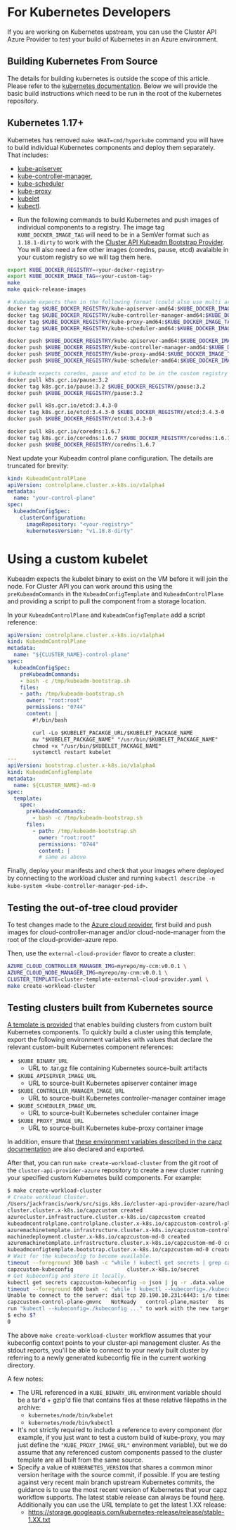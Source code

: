 # For Kubernetes Developers

If you are working on Kubernetes upstream, you can use the Cluster API Azure Provider to test your build of Kubernetes in an Azure environment.

## Building Kubernetes From Source

The details for building kubernetes is outside the scope of this article.  Please refer to the [kubernetes documentation](https://github.com/kubernetes/community/tree/master/contributors/devel).  Below we will provide the basic build instructions which need to be run in the root of the kubernetes repository.

## Kubernetes 1.17+

Kubernetes has removed `make WHAT=cmd/hyperkube` command you will have to build individual Kubernetes components and deploy them separately. That includes:

- [kube-apiserver](https://kubernetes.io/docs/reference/command-line-tools-reference/kube-apiserver/)
- [kube-controller-manager](https://kubernetes.io/docs/reference/command-line-tools-reference/kube-controller-manager/),
- [kube-scheduler](https://kubernetes.io/docs/reference/command-line-tools-reference/kube-scheduler/)
- [kube-proxy](https://kubernetes.io/docs/reference/command-line-tools-reference/kube-proxy/)
- [kubelet](https://kubernetes.io/docs/reference/command-line-tools-reference/kubelet/)
- [kubectl](https://kubernetes.io/docs/reference/kubectl/overview/).

* Run the following commands to build Kubernetes and push images of individual components to a registry.  The image tag `KUBE_DOCKER_IMAGE_TAG` will need to be in a SemVer format such as `1.18.1-dirty` to work with the [Cluster API Kubeadm Bootstrap Provider](https://github.com/kubernetes-sigs/cluster-api/tree/master/bootstrap/kubeadm).  You will also need a few other images (coredns, pause, etcd) avalaible in your custom registry so we will tag them here.

```bash
export KUBE_DOCKER_REGISTRY=<your-docker-registry>
export KUBE_DOCKER_IMAGE_TAG=<your-custom-tag>
make
make quick-release-images

# Kubeadm expects then in the following format (could also use multi arch manifest if needed)
docker tag $KUBE_DOCKER_REGISTRY/kube-apiserver-amd64:$KUBE_DOCKER_IMAGE_TAG $KUBE_DOCKER_REGISTRY/kube-apiserver:$KUBE_DOCKER_IMAGE_TAG
docker tag $KUBE_DOCKER_REGISTRY/kube-controller-manager-amd64:$KUBE_DOCKER_IMAGE_TAG $KUBE_DOCKER_REGISTRY/kube-controller-manager:$KUBE_DOCKER_IMAGE_TAG
docker tag $KUBE_DOCKER_REGISTRY/kube-proxy-amd64:$KUBE_DOCKER_IMAGE_TAG $KUBE_DOCKER_REGISTRY/kube-proxy:$KUBE_DOCKER_IMAGE_TAG
docker tag $KUBE_DOCKER_REGISTRY/kube-scheduler-amd64:$KUBE_DOCKER_IMAGE_TAG $KUBE_DOCKER_REGISTRY/kube-scheduler:$KUBE_DOCKER_IMAGE_TAG

docker push $KUBE_DOCKER_REGISTRY/kube-apiserver-amd64:$KUBE_DOCKER_IMAGE_TAG
docker push $KUBE_DOCKER_REGISTRY/kube-controller-manager-amd64:$KUBE_DOCKER_IMAGE_TAG
docker push $KUBE_DOCKER_REGISTRY/kube-proxy-amd64:$KUBE_DOCKER_IMAGE_TAG
docker push $KUBE_DOCKER_REGISTRY/kube-scheduler-amd64:$KUBE_DOCKER_IMAGE_TAG

# kubeadm expects coredns, pause and etcd to be in the custom registry
docker pull k8s.gcr.io/pause:3.2
docker tag k8s.gcr.io/pause:3.2 $KUBE_DOCKER_REGISTRY/pause:3.2
docker push $KUBE_DOCKER_REGISTRY/pause:3.2

docker pull k8s.gcr.io/etcd:3.4.3-0
docker tag k8s.gcr.io/etcd:3.4.3-0 $KUBE_DOCKER_REGISTRY/etcd:3.4.3-0
docker push $KUBE_DOCKER_REGISTRY/etcd:3.4.3-0

docker pull k8s.gcr.io/coredns:1.6.7
docker tag k8s.gcr.io/coredns:1.6.7 $KUBE_DOCKER_REGISTRY/coredns:1.6.7
docker push $KUBE_DOCKER_REGISTRY/coredns:1.6.7
```

Next update your Kubeadm control plane configuration.  The details are truncated for brevity:

```yaml
kind: KubeadmControlPlane
apiVersion: controlplane.cluster.x-k8s.io/v1alpha4
metadata:
  name: "your-control-plane"
spec:
  kubeadmConfigSpec:
    clusterConfiguration:
      imageRepository: "<your-registry>"
      kubernetesVersion: "v1.18.8-dirty"
```

# Using a custom kubelet

Kubeadm expects the kubelet binary to exist on the VM before it will join the node. For Cluster API you can work around this using the `preKubeadmCommands` in the `KubeadmConfigTemplate` and `KubeadmControlPlane` and providing a script to pull the component from a storage location.

In your `KubeadmControlPlane` and `KubeadmConfigTemplate` add a script reference:

```yaml
apiVersion: controlplane.cluster.x-k8s.io/v1alpha4
kind: KubeadmControlPlane
metadata:
  name: "${CLUSTER_NAME}-control-plane"
spec:
  kubeadmConfigSpec:
    preKubeadmCommands:
    - bash -c /tmp/kubeadm-bootstrap.sh
    files:
    - path: /tmp/kubeadm-bootstrap.sh
      owner: "root:root"
      permissions: "0744"
      content: |
        #!/bin/bash

        curl -Lo $KUBELET_PACAKGE_URL/$KUBELET_PACKAGE_NAME
        mv "$KUBELET_PACKAGE_NAME" "/usr/bin/$KUBELET_PACKAGE_NAME"
        chmod +x "/usr/bin/$KUBELET_PACKAGE_NAME"
        systemctl restart kubelet
---
apiVersion: bootstrap.cluster.x-k8s.io/v1alpha4
kind: KubeadmConfigTemplate
metadata:
  name: ${CLUSTER_NAME}-md-0
spec:
  template:
    spec:
      preKubeadmCommands:
        - bash -c /tmp/kubeadm-bootstrap.sh
      files:
        - path: /tmp/kubeadm-bootstrap.sh
          owner: "root:root"
          permissions: "0744"
          content: |
          # same as above
```


Finally, deploy your manifests and check that your images where deployed by connecting to the workload cluster and running `kubectl describe -n kube-system <kube-controller-manager-pod-id>`.

## Testing the out-of-tree cloud provider

To test changes made to the [Azure cloud provider](https://github.com/kubernetes-sigs/cloud-provider-azure), first build and push images for cloud-controller-manager and/or cloud-node-manager from the root of the cloud-provider-azure repo.

Then, use the `external-cloud-provider` flavor to create a cluster:

```bash
AZURE_CLOUD_CONTROLLER_MANAGER_IMG=myrepo/my-ccm:v0.0.1 \
AZURE_CLOUD_NODE_MANAGER_IMG=myrepo/my-cnm:v0.0.1 \
CLUSTER_TEMPLATE=cluster-template-external-cloud-provider.yaml \
make create-workload-cluster
```

## Testing clusters built from Kubernetes source

[A template is provided](../../templates/test/dev/cluster-template-custom-builds.yaml) that enables building clusters from custom built Kubernetes components. To quickly build a cluster using this template, export the following environment variables with values that declare the relevant custom-built Kubernetes component references:

- `$KUBE_BINARY_URL`
  - URL to .tar.gz file containing Kubernetes source-built artifacts
- `$KUBE_APISERVER_IMAGE_URL`
  - URL to source-built Kubernetes apiserver container image
- `$KUBE_CONTROLLER_MANAGER_IMAGE_URL`
  - URL to source-built Kubernetes controller-manager container image
- `$KUBE_SCHEDULER_IMAGE_URL`
  - URL to source-built Kubernetes scheduler container image
- `$KUBE_PROXY_IMAGE_URL`
  - URL to source-built Kubernetes kube-proxy container image

In addition, ensure that [these environment variables described in the capz documentation](https://capz.sigs.k8s.io/developers/development.html#customizing-the-cluster-deployment) are also declared and exported.

After that, you can run `make create-workload-cluster` from the git root of the `cluster-api-provider-azure` repository to create a new cluster running your specified custom Kubernetes build components. For example:

```sh
$ make create-workload-cluster
# Create workload Cluster.
/Users/jackfrancis/work/src/sigs.k8s.io/cluster-api-provider-azure/hack/tools/bin/envsubst-drone < /Users/jackfrancis/work/src/sigs.k8s.io/cluster-api-provider-azure/templates/test/dev/cluster-template-custom-builds.yaml | kubectl apply -f -
cluster.cluster.x-k8s.io/capzcustom created
azurecluster.infrastructure.cluster.x-k8s.io/capzcustom created
kubeadmcontrolplane.controlplane.cluster.x-k8s.io/capzcustom-control-plane created
azuremachinetemplate.infrastructure.cluster.x-k8s.io/capzcustom-control-plane created
machinedeployment.cluster.x-k8s.io/capzcustom-md-0 created
azuremachinetemplate.infrastructure.cluster.x-k8s.io/capzcustom-md-0 created
kubeadmconfigtemplate.bootstrap.cluster.x-k8s.io/capzcustom-md-0 created
# Wait for the kubeconfig to become available.
timeout --foreground 300 bash -c "while ! kubectl get secrets | grep capzcustom-kubeconfig; do sleep 1; done"
capzcustom-kubeconfig                 cluster.x-k8s.io/secret               1      1s
# Get kubeconfig and store it locally.
kubectl get secrets capzcustom-kubeconfig -o json | jq -r .data.value | base64 --decode > ./kubeconfig
timeout --foreground 600 bash -c "while ! kubectl --kubeconfig=./kubeconfig get nodes | grep master; do sleep 1; done"
Unable to connect to the server: dial tcp 20.190.10.231:6443: i/o timeout
capzcustom-control-plane-gmvnc   NotReady   control-plane,master   8s    v1.20.5
run "kubectl --kubeconfig=./kubeconfig ..." to work with the new target cluster
$ echo $?
0
```

The above `make create-workload-cluster` workflow assumes that your kubeconfig context points to your cluster-api management cluster. As the stdout reports, you'll be able to connect to your newly built cluster by referring to a newly generated kubeconfig file in the current working directory.

A few notes:

- The URL referenced in a `KUBE_BINARY_URL` environment variable should be a tar'd + gzip'd file that contains files at these relative filepaths in the archive:
  - `kubernetes/node/bin/kubelet`
  - `kubernetes/node/bin/kubectl`
- It's not strictly required to include a reference to every component (for example, if you just want to test a custom build of kube-proxy, you may just define the `"KUBE_PROXY_IMAGE_URL"` environment variable), but we do assume that any referenced custom components passed to the cluster template are all built from the same source.
- Specify a value of `KUBERNETES_VERSION` that shares a common minor version heritage with the source commit, if possible. If you are testing against very recent main branch upstream Kubernetes commits, the guidance is to use the most recent version of Kubernetes that your capz workflow supports. The latest stable release can always be found [here](https://storage.googleapis.com/kubernetes-release/release/stable.txt). Additionally you can use the URL template to get the latest 1.XX release:
  - https://storage.googleapis.com/kubernetes-release/release/stable-1.XX.txt
